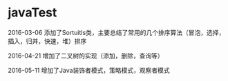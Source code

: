 # javaTest
2016-03-06 添加了Sortuitls类，主要总结了常用的几个排序算法（冒泡，选择，插入，归并，快速，堆）排序

2016-04-21 增加了二叉树的实现（添加，删除，查询等）

2016-05-11 增加了Java装饰者模式，策略模式，观察者模式
